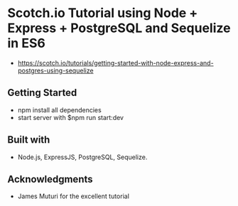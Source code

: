 # Scotch.io Tutorial using Node + Express + PostgreSQL and Sequelize in ES6
- https://scotch.io/tutorials/getting-started-with-node-express-and-postgres-using-sequelize

## Getting Started
- npm install all dependencies
- start server with $npm run start:dev

## Built with
- Node.js, ExpressJS, PostgreSQL, Sequelize.

## Acknowledgments
- James Muturi for the excellent tutorial
